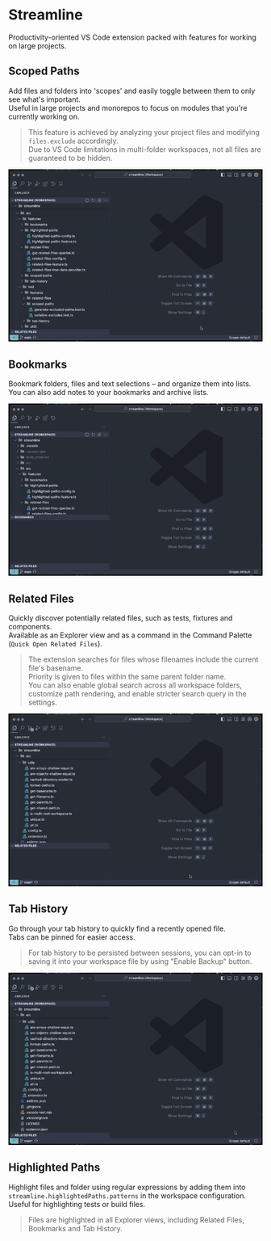 # Streamline

Productivity-oriented VS Code extension packed with features for working on large projects.

## Scoped Paths

Add files and folders into 'scopes' and easily toggle between them to only see what's important.  
Useful in large projects and monorepos to focus on modules that you're currently working on.

> This feature is achieved by analyzing your project files and modifying `files.exclude` accordingly.  
> Due to VS Code limitations in multi-folder workspaces, not all files are guaranteed to be hidden.

![Demo](docs/scoped_paths.gif)

## Bookmarks

Bookmark folders, files and text  selections – and organize them into lists.  
You can also add notes to your bookmarks and archive lists.

![Demo](docs/bookmarks.gif)

## Related Files

Quickly discover potentially related files, such as tests, fixtures and components.  
Available as an Explorer view and as a command in the Command Palette (`Quick Open Related Files`).

> The extension searches for files whose filenames include the current file's basename.  
> Priority is given to files within the same parent folder name.  
> You can also enable global search across all workspace folders, customize path rendering, and enable stricter search query in the settings.

![Demo](docs/related_files.gif)

## Tab History

Go through your tab history to quickly find a recently opened file.  
Tabs can be pinned for easier access.

> For tab history to be persisted between sessions, you can opt-in to saving it into your workspace file by using "Enable Backup" button.

![Demo](docs/tab_history.gif)

## Highlighted Paths

Highlight files and folder using regular expressions by adding them into `streamline.highlightedPaths.patterns` in the workspace configuration.  
Useful for highlighting tests or build files.

> Files are highlighted in all Explorer views, including Related Files, Bookmarks and Tab History.
